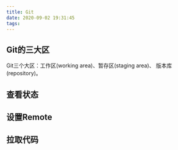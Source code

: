 ```yaml
---
title: Git
date: 2020-09-02 19:31:45
tags:
---
```


## Git的三大区
Git三个大区：工作区(working area)、暂存区(staging area)、 版本库(repository)。
## 查看状态

## 设置Remote

## 拉取代码